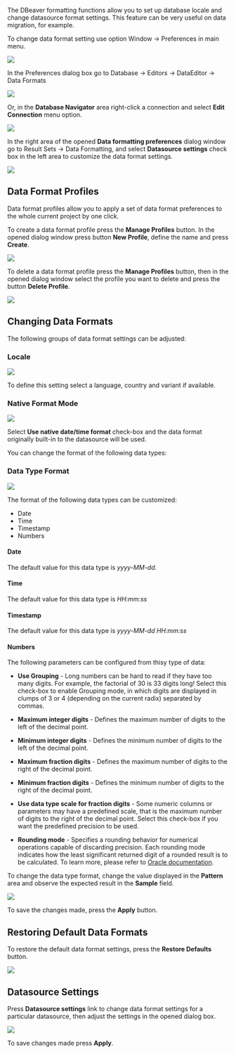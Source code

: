 The DBeaver formatting functions allow you to set up database locale and change datasource format settings. This feature can be very useful on data migration, for example. 

To change data format setting use option Window -> Preferences in main menu.

![](images/ug/DataFormatting_Preferences.png)

In the Preferences dialog box go to Database -> Editors -> DataEditor -> Data Formats

![](images/ug/Preferences_DataFormats.png)

Or, in the **Database Navigator** area right-click a connection and select **Edit Connection** menu option. 

![](images/ug/Database_Navigator_Edit_Connection_menu_option.png)

In the right area of the opened **Data formatting preferences** dialog window go to Result Sets -> Data Formatting, and select **Datasource settings** check box in the left area to customize the data format settings.

![](images/ug/DataFormatting_DatasourceSsettings.png)

## Data Format Profiles

Data format profiles allow you to apply a set of data format preferences to the whole current project by one click. 

To create a data format profile press the **Manage Profiles** button. In the opened dialog window press button **New Profile**, define the name and press **Create**.

![](images/ug/DataFormatting_CreateNewProfile.png)

To delete a data format profile press the **Manage Profiles** button, then in the opened dialog window select the profile you want to delete and press the button **Delete Profile**.

![](images/ug/DataFormatting_DeleteProfile.png)

## Changing Data Formats

The following groups of data format settings can be adjusted:

### **Locale**

![](images/ug/DataFormatting_LocaleSettings.png)

To define this setting select a language, country and variant if available.


### Native Format Mode

![](images/ug/DataFormatting_NativeSettings.png)

Select **Use native date/time format** check-box and the data format originally built-in to the datasource will be used.

You can change the format of the following data types:

### Data Type Format

![](images/ug/DataFormatting_FormatSettings.png)

The format of the following data types can be customized:
* Date
* Time
* Timestamp
* Numbers

#### Date 

The default value for this data type is *yyyy-MM-dd*.

#### Time 
The default value for this data type is *HH:mm:ss*

#### Timestamp 
The default value for this data type is *yyyy-MM-dd HH:mm:ss*

#### Numbers

The following parameters can be configured from thisy type of data:

* **Use Grouping** - Long numbers can be hard to read if they have too many digits. For example, the factorial of 30 is 33 digits long! Select this check-box to enable Grouping mode, in which digits are displayed in clumps of 3 or 4 (depending on the current radix) separated by commas.

* **Maximum integer digits** - Defines the maximum number of digits to the left of the decimal point.

* **Minimum integer digits** - Defines the minimum number of digits to the left of the decimal point.

* **Maximum fraction digits** - Defines the maximum number of digits to the right of the decimal point.

* **Minimum fraction digits** - Defines the minimum number of digits to the right of the decimal point.

* **Use data type scale for fraction digits** - Some numeric columns or parameters may have a predefined scale, that is the maximum number of digits to the right of the decimal point. Select this check-box if you want the predefined precision to be used.

* **Rounding mode** - Specifies a rounding behavior for numerical operations capable of discarding precision. Each rounding mode indicates how the least significant returned digit of a rounded result is to be calculated. To learn more, please refer to [Oracle documentation](https://docs.oracle.com/javase/7/docs/api/java/math/RoundingMode.html).

To change the data type format, change the value displayed in the **Pattern** area and observe the expected result in the **Sample** field.

![](images/ug/DataFormatting_PatternChange.png)

To save the changes made, press the **Apply** button.

## Restoring Default Data Formats
To restore the default data format settings, press the **Restore Defaults** button.

![](images/ug/DataFormatting_RestoreDefaults.png)

## Datasource Settings
Press **Datasource settings** link to change data format settings for a particular datasource, then adjust the settings in the opened dialog box. 

![](images/ug/DataFormatting_DatasourceSsettings_Workflow.png)

To save changes made press **Apply**.
